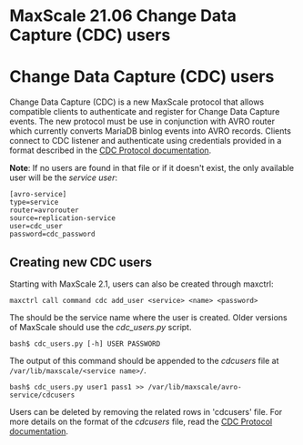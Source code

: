 
# MaxScale 21.06 Change Data Capture (CDC) users

# Change Data Capture (CDC) users


Change Data Capture (CDC) is a new MaxScale protocol that allows compatible
clients to authenticate and register for Change Data Capture events. The new
protocol must be use in conjunction with AVRO router which currently converts
MariaDB binlog events into AVRO records. Clients connect to CDC listener and
authenticate using credentials provided in a format described in the [CDC Protocol documentation](mariadb-maxscale-2106-maxscale-2106-change-data-capture-cdc-protocol.md).


**Note**: If no users are found in that file or if it doesn't exist, the only
 available user will be the *service user*:



```
[avro-service]
type=service
router=avrorouter
source=replication-service
user=cdc_user
password=cdc_password
```



## Creating new CDC users


Starting with MaxScale 2.1, users can also be created through maxctrl:



```
maxctrl call command cdc add_user <service> <name> <password>
```



The *<name>* should be the service name where the user is created. Older
versions of MaxScale should use the *cdc_users.py* script.



```
bash$ cdc_users.py [-h] USER PASSWORD
```



The output of this command should be appended to the *cdcusers* file at
`/var/lib/maxscale/<service name>/`.



```
bash$ cdc_users.py user1 pass1 >> /var/lib/maxscale/avro-service/cdcusers
```



Users can be deleted by removing the related rows in 'cdcusers' file. For
more details on the format of the *cdcusers* file, read the [CDC Protocol documentation](mariadb-maxscale-2106-maxscale-2106-change-data-capture-cdc-protocol.md).
